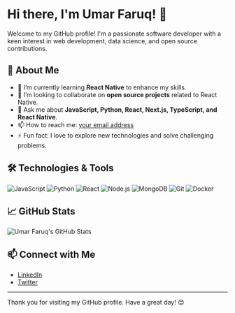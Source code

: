 # Hi there, I'm Umar Faruq! 👋

Welcome to my GitHub profile! I'm a passionate software developer with a keen interest in web development, data science, and open source contributions.

## 🚀 About Me

<!-- - 🔭 I’m currently working on **[Project Name]**, a [brief description of the project]. -->
- 🌱 I’m currently learning **React Native** to enhance my skills.
- 👯 I’m looking to collaborate on **open source projects** related to React Native.
- 💬 Ask me about **JavaScript, Python, React, Next.js, TypeScript, and React Native**.
- 📫 How to reach me: [your email address](mailto:abdulazeezfaruq43@gmail.com)
- ⚡ Fun fact: I love to explore new technologies and solve challenging problems.

## 🛠️ Technologies & Tools

![JavaScript](https://img.shields.io/badge/-JavaScript-333333?style=flat&logo=javascript)
![Python](https://img.shields.io/badge/-Python-333333?style=flat&logo=python)
![React](https://img.shields.io/badge/-React-333333?style=flat&logo=react)
![Node.js](https://img.shields.io/badge/-Node.js-333333?style=flat&logo=node.js)
![MongoDB](https://img.shields.io/badge/-MongoDB-333333?style=flat&logo=mongodb)
![Git](https://img.shields.io/badge/-Git-333333?style=flat&logo=git)
![Docker](https://img.shields.io/badge/-Docker-333333?style=flat&logo=docker)

## 📈 GitHub Stats

![Umar Faruq's GitHub Stats](https://github-readme-stats.vercel.app/api?username=umarfaruq43&show_icons=true&theme=radical)

## 📫 Connect with Me

- [LinkedIn](https://www.linkedin.com/in/yourprofile)
- [Twitter](https://twitter.com/yourprofile)

---

Thank you for visiting my GitHub profile. Have a great day! 😊
